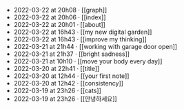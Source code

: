 ---
---

- 2022-03-22 at 20h08 · [[graph]]
- 2022-03-22 at 20h06 · [[index]]
- 2022-03-22 at 20h01 · [[about]]
- 2022-03-22 at 16h43 · [[my new digital garden]]
- 2022-03-22 at 16h43 · [[improve my thinking]]
- 2022-03-21 at 21h44 · [[working with garage door open]]
- 2022-03-21 at 21h37 · [[bright sadness]]
- 2022-03-21 at 10h10 · [[move your body every day]]
- 2022-03-20 at 22h41 · [[title]]
- 2022-03-20 at 12h44 · [[your first note]]
- 2022-03-20 at 12h42 · [[consistency]]
- 2022-03-19 at 23h26 · [[cats]]
- 2022-03-19 at 23h26 · [[안녕하세요]]
